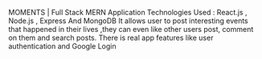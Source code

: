 MOMENTS | Full Stack MERN Application
Technologies Used : React.js , Node.js , Express And MongoDB
It allows user to post interesting events that happened in their lives ,they can even like other users post, comment on them and search posts.
There is real app features like user authentication and Google Login
